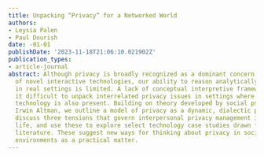 ```yaml
---
title: Unpacking “Privacy” for a Networked World
authors:
- Leysia Palen
- Paul Dourish
date: -01-01
publishDate: '2023-11-18T21:06:10.021902Z'
publication_types:
- article-journal
abstract: Although privacy is broadly recognized as a dominant concern for the development
  of novel interactive technologies, our ability to reason analytically about privacy
  in real settings is limited. A lack of conceptual interpretive frameworks makes
  it difficult to unpack interrelated privacy issues in settings where information
  technology is also present. Building on theory developed by social psychologist
  Irwin Altman, we outline a model of privacy as a dynamic, dialectic process. We
  discuss three tensions that govern interpersonal privacy management in everyday
  life, and use these to explore select technology case studies drawn from the research
  literature. These suggest new ways for thinking about privacy in sociotechnical
  environments as a practical matter.
---
```

